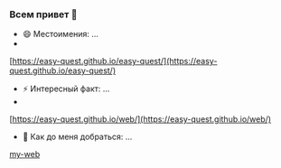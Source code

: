 ### Всем привет 👋

<!--
**easy-quest/easy-quest** это ✨ _специальный_ ✨ репозиторий, потому что его `README.md` (этот файл) отображается в вашем профиле GitHub.

Вот несколько идей, с которых можно начать:

- 🔭 Я сейчас работаю над ...
- 🌱 Я сейчас учусь ...
- 👯 Я хочу сотрудничать ...
- 🤔 Мне нужна помощь...
- 💬 Спроси меня о ...
- 📫 Как до меня добраться: ...
-->
- 😄 Местоимения: ...
- 
[https://easy-quest.github.io/easy-quest/](https://easy-quest.github.io/easy-quest/)

- ⚡ Интересный факт: ...
- 
[https://easy-quest.github.io/web/](https://easy-quest.github.io/web/)

-  💬 Как до меня добраться: ...

[my-web](https://easy-quest.github.io/my-website/)
